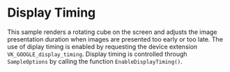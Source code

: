 # Display Timing

This sample renders a rotating cube on the screen and adjusts the image
presentation duration when images are presented too early or too late. The use
of diplay timing is enabled by requesting the device extension
`VK_GOOGLE_display_timing`. Display timing is controlled through `SampleOptions`
by calling the function `EnableDisplayTiming()`.
